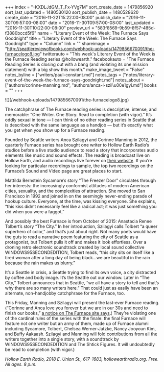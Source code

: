 +++
index = "-KXDLJdGM_T_Fx-YVg7M"
sort_create_date = 1479856920
sort_last_updated = 1480530120
sort_publish_date = 1480528620
create_date = "2016-11-22T15:22:00-08:00"
publish_date = "2016-11-30T09:57:00-08:00"
date = "2016-11-30T09:57:00-08:00"
last_updated = "2016-11-30T10:22:00-08:00"
preview_url = "583f8569-9b59-8f57-485d-f3880bccd5f6"
name = "Literary Event of the Week: The Furnace Says Goodnight"
title = "Literary Event of the Week: The Furnace Says Goodnight"
type = "Column"
link = ""
shareimage = "http://seattlereviewofbooks.com/webhook-uploads/1479856670091/the-furnacelogo8.jpg"
twitterauto = "This week's Literary Event of the Week is the Furnace Reading series @hollowearth."
facebookauto = "The Furnace Reading Series is closing out with a bang (and violating its one mission statement) with a big show this month."
make_image_tweet = "False"
notes_byline = ["writers/paul-constant.md"]
notes_tags = ["notes/literary-event-of-the-week-the-furnace-says-goodnight.md"]
notes_about = ["authors/corinne-manning.md", "authors/anca-l-szil\u00e1gyi.md"]
books = ""
+++
<p class="image">![](/webhook-uploads/1479856670091/the-furnacelogo8.jpg)</p>

The catchphrase of The Furnace reading series is descriptive, intense, and memorable: “One Writer. One Story. Read to completion (with vigor).” It’s oddly sexual in tone — I can think of no other reading series in Seattle that is described with the same language as a handjob — but it’s exactly what you get when you show up for a Furnace reading. 

Founded by Seattle writers Anca Szilagyi and Corinne Manning in 2012, the quarterly Furnace series has brought one writer to Hollow Earth Radio’s studios before a live studio audience to read a story that incorporates audio elements like music and sound effects. The reading is broadcast live on Hollow Earth, and audio recordings live forever on [their website](https://thefurnaceseattle.wordpress.com). If you’re looking for particular recordings to sample, the top two recordings on the Furnace’s Sound and Video page are great places to start. 

Mattilda Bernstein Sycamore’s story “The Freezer Door” circulates through her interests: the increasingly conformist attitudes of modern American cities, sexuality, and the complexities of attraction. She moved to San Francisco in 1992 and joined in on the seemingly never-ending parade of hookup culture. Everyone, at the time, was kissing everyone. She explains, “this kiss didn’t necessarily feel like a radical act; it was just something you did when you were a faggot.”

And possibly the best Furnace is from October of 2015: Anastacia Renee Tolbert’s story “The City.” In her introduction, Szilagyi calls Tolbert “a queer superhero of color,” and that’s just about right. Not many poets would have the guts to read a narrative poem featuring the city of Seattle as a protagonist, but Tolbert pulls it off and makes it look effortless. Over a droning retro electronic soundtrack created by local sound collective WINDOWS95SECONDEDITION, Tolbert reads, “this city sits on itself like a tired woman after a long day of being black…we are beautiful in the rain because the rain makes us blurry.”  

It’s a Seattle in crisis, a Seattle trying to find its own voice, a city distracted by coffee and body image. It’s the Seattle out our window. Later in “The City,” Tolbert announces that in Seattle, “we all have a story to tell and that’s why there are so many writers here.” That could just as easily have been an alternate, non-handjobby catchphrase for the Furnace, too.

This Friday, Manning and Szilagyi will present the last-ever Furnace reading. (“Corinne and Anca love you forever but we are in our 30s and need to finish our books,” [a notice on The Furnace site says](https://thefurnaceseattle.wordpress.com/2016/10/13/the-furnace-says-goodnight/).) They’re violating one of the cardinal rules of the series with the finale: the final Furnace will feature not one writer but an army of them, made up of Furnace alumni including Sycamore, Tolbert, Chelsea Werner-Jatzke, Nancy Jooyoun Kim, and Buffy Aakaash. Szilagyi and Manning will fold contributions from all the writers together into a single story, with a soundtrack by WINDOWS95SECONDEDITION and The Shtick Figures. It will undoubtedly be read to completion (with vigor.)

*Hollow Earth Radio, 2018 E. Union St., 617-1683, hollowearthradio.org. Free. All ages. 8 p.m.*

